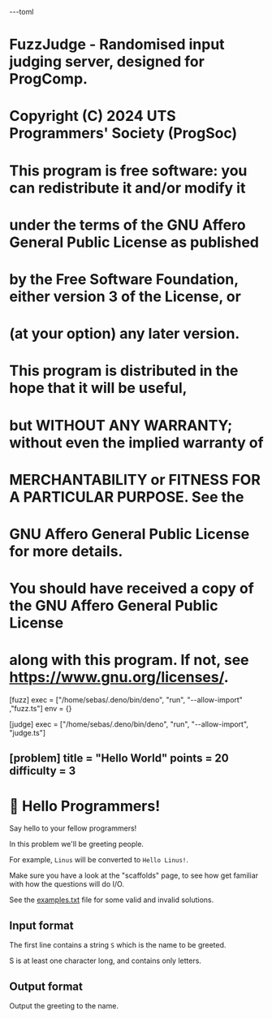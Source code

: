 ---toml
# FuzzJudge - Randomised input judging server, designed for ProgComp.
# Copyright (C) 2024 UTS Programmers' Society (ProgSoc)
#
# This program is free software: you can redistribute it and/or modify it
# under the terms of the GNU Affero General Public License as published
# by the Free Software Foundation, either version 3 of the License, or
# (at your option) any later version.
#
# This program is distributed in the hope that it will be useful,
# but WITHOUT ANY WARRANTY; without even the implied warranty of
# MERCHANTABILITY or FITNESS FOR A PARTICULAR PURPOSE. See the
# GNU Affero General Public License for more details.
#
# You should have received a copy of the GNU Affero General Public License
# along with this program. If not, see <https://www.gnu.org/licenses/>.

[fuzz]
exec = ["/home/sebas/.deno/bin/deno", "run", "--allow-import" ,"fuzz.ts"]
env = {}

[judge]
exec = ["/home/sebas/.deno/bin/deno", "run", "--allow-import", "judge.ts"]

[problem]
title = "Hello World"
points = 20
difficulty = 3
---

# 👋 Hello Programmers!

Say hello to your fellow programmers!

In this problem we'll be greeting people.

For example, `Linus` will be converted to `Hello Linus!`.

Make sure you have a look at the "scaffolds" page, to see how get familiar with how the questions will do I/O.

See the [examples.txt](examples.txt) file for some valid and invalid solutions.

## Input format

The first line contains a string `S` which is the name to be greeted.

S is at least one character long, and contains only letters.

## Output format

Output the greeting to the name.
